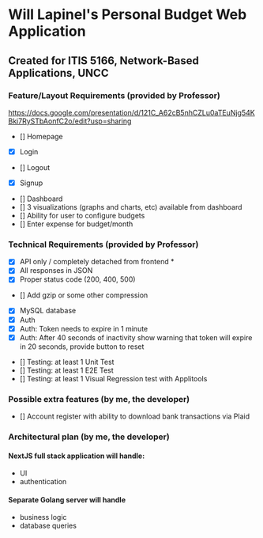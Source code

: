 # Will Lapinel's Personal Budget Web Application

## Created for ITIS 5166, Network-Based Applications, UNCC

### Feature/Layout Requirements (provided by Professor)
https://docs.google.com/presentation/d/121C_A62cB5nhCZLu0aTEuNjg54KBki7RySTbAonfC2o/edit?usp=sharing

- [] Homepage
- [x] Login
- [] Logout
- [x] Signup
- [] Dashboard
- [] 3 visualizations (graphs and charts, etc) available from dashboard
- [] Ability for user to configure budgets
- [] Enter expense for budget/month

### Technical Requirements (provided by Professor)

- [x] API only / completely detached from frontend *
- [x] All responses in JSON
- [x] Proper status code (200, 400, 500)
- [] Add gzip or some other compression
- [x] MySQL database
- [x] Auth
- [x] Auth: Token needs to expire in 1 minute
- [x] Auth: After 40 seconds of inactivity show warning that token will expire in 20 seconds, provide button to reset
- [] Testing: at least 1 Unit Test
- [] Testing: at least 1 E2E Test
- [] Testing: at least 1 Visual Regression test with Applitools

### Possible extra features (by me, the developer)

- [] Account register with ability to download bank transactions via Plaid

### Architectural plan (by me, the developer)

#### NextJS full stack application will handle: 
- UI 
- authentication

#### Separate Golang server will handle 
- business logic 
- database queries